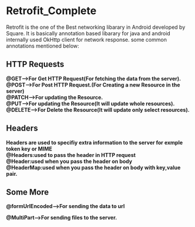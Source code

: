 # Retrofit_Complete
Retrofit is the one of the Best networking libarary in Android developed by Square.
It is basically annotation based libarary for java and android internally used OkHttp client for network response.
some common annotations mentioned below:

<B>HTTP Requests<B>
-----------------------------
@GET-->For Get HTTP Request(For fetching the data from the server).<br>
@POST-->For Post HTTP Request.(For Creating a new Resource in the server)<br>
@PATCH-->For updating the Resource.<br>
@PUT-->For updating the Resource(It will update whole resources).<br>
@DELETE-->For Delete the Resource(It will update only select resources).<br>


<B>Headers<B> 
------------------
Headers are used to specifiy extra information to the server for exmple token key or MIME<br>
@Headers:used to pass the header in HTTP request<br>
@Header:used when you pass the header on body<br>
@HeaderMap:used when you pass the header on body with key,value pair.<br>


<B>Some More<B>
----------------------
@formUrlEncoded-->For sending the data to url 

@MultiPart-->For sending files to the server.



